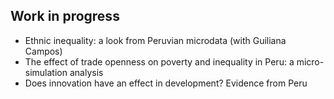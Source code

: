 ## Work in progress

* Ethnic inequality: a look from Peruvian microdata (with Guiliana Campos)
* The effect of trade openness on poverty and inequality in Peru: a micro-simulation analysis
* Does innovation have an effect in development? Evidence from Peru